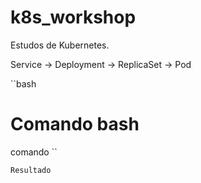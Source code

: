# k8s_workshop

Estudos de Kubernetes.


Service -> Deployment -> ReplicaSet -> Pod

``bash
# Comando bash
comando
``

```console
Resultado
```
